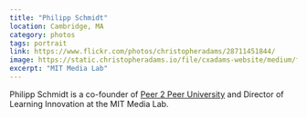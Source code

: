 ```yaml
---
title: "Philipp Schmidt"
location: Cambridge, MA
category: photos
tags: portrait
link: https://www.flickr.com/photos/christopheradams/28711451844/
image: https://static.christopheradams.io/file/cxadams-website/medium/flickr/8024/28711451844_35f72173d9_k.jpg
excerpt: "MIT Media Lab"
---
```


Philipp Schmidt is a co-founder of [Peer 2 Peer University] and Director of
Learning Innovation at the MIT Media Lab.

[Peer 2 Peer University]: http://p2pu.org/
